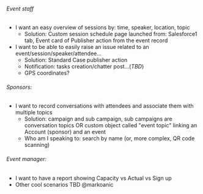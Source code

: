 ###### Event staff
* I want an easy overview of sessions by: time, speaker, location, topic
  * Solution: Custom session schedule page launched from: Salesforce1 tab, Event card of Publisher action from the event record
* I want to be able to easily raise an issue related to an event/session/speaker/attendee...
  * Solution: Standard Case publisher action
  * Notification: tasks creation/chatter post...(*TBD*)
  * GPS coordinates?

###### Sponsors:
* I want to record conversations with attendees and associate them with multiple topics
  * Solution: campaign and sub campaign, sub campaigns are conversation topics OR custom object called "event topic" linking an Account (sponsor) and an event
  * Who am I speaking to: search by name (or, more complex, QR code scanning)

###### Event manager:
* I want to have a report showing Capacity vs Actual vs Sign up
* Other cool scenarios TBD @markoanic
